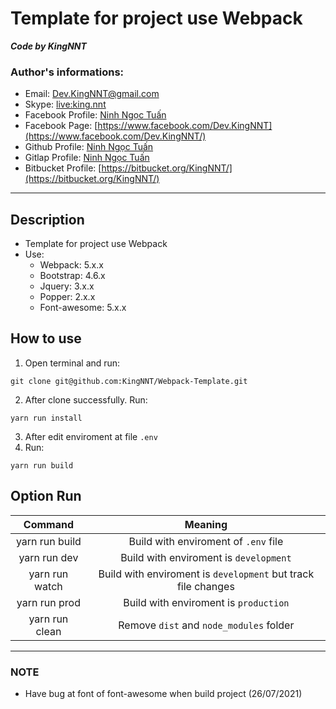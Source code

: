# Template for project use Webpack

**_Code by KingNNT_**

### Author's informations:

-   Email: [Dev.KingNNT@gmail.com](mailto:Dev.KingNNT@gmail.com)
-   Skype: [live:king.nnt](https://join.skype.com/invite/eqRpzcC8cGsf/)
-   Facebook Profile: [Ninh Ngọc Tuấn](https://www.facebook.com/Kinggg.NNT/)
-   Facebook Page: [https://www.facebook.com/Dev.KingNNT](https://www.facebook.com/Dev.KingNNT/)
-   Github Profile: [Ninh Ngọc Tuấn](https://github.com/KingNNT/)
-   Gitlap Profile: [Ninh Ngọc Tuấn](https://gitlab.com/Dev.KingNNT/)
-   Bitbucket Profile: [https://bitbucket.org/KingNNT/](https://bitbucket.org/KingNNT/)

---

## Description

-   Template for project use Webpack
-   Use:
    -   Webpack: 5.x.x
    -   Bootstrap: 4.6.x
    -   Jquery: 3.x.x
    -   Popper: 2.x.x
    -   Font-awesome: 5.x.x

## How to use

1. Open terminal and run:

```
git clone git@github.com:KingNNT/Webpack-Template.git
```

2. After clone successfully. Run:

```
yarn run install
```

3. After edit enviroment at file `.env`
4. Run:

```
yarn run build
```

## Option Run

|    Command     |                            Meaning                            |
| :------------: | :-----------------------------------------------------------: |
| yarn run build |             Build with enviroment of `.env` file              |
|  yarn run dev  |            Build with enviroment is `development`             |
| yarn run watch | Build with enviroment is `development` but track file changes |
| yarn run prod  |             Build with enviroment is `production`             |
| yarn run clean |            Remove `dist` and `node_modules` folder            |

---

### NOTE

-   Have bug at font of font-awesome when build project (26/07/2021)
